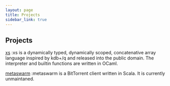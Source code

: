 ```yaml
---
layout: page
title: Projects
sidebar_link: true
---
```


Projects
--------

[xs](/xs/)
:xs is a dynamically typed, dynamically scoped, concatenative array
language inspired by kdb+/q and released into the public domain. The
interpreter and builtin functions are written in OCaml.

[metaswarm](https://github.com/smabie/metaswarm)
:metaswarm is a BitTorrent client written in Scala. It is currently
unmaintaned.
